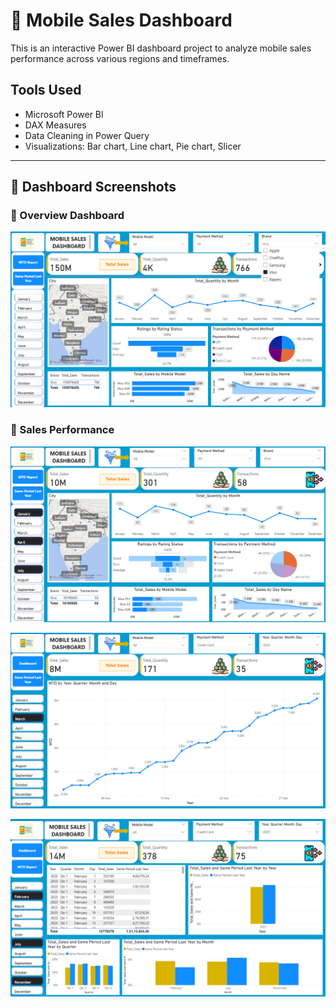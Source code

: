 # 📱 Mobile Sales Dashboard

This is an interactive Power BI dashboard project to analyze mobile sales performance across various regions and timeframes.

## Tools Used
- Microsoft Power BI
- DAX Measures
- Data Cleaning in Power Query
- Visualizations: Bar chart, Line chart, Pie chart, Slicer


---

## 📸 Dashboard Screenshots

### 🔹 Overview Dashboard
![Dashboard](Screenshot%202025-07-05%20224427.png)

### 🔹 Sales Performance
![Sales](Screenshot%202025-07-05%20224535.png)

![Categories](Screenshot%202025-07-05%20224614.png)

![Trend](Screenshot%202025-07-05%20224701.png)
